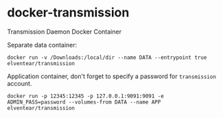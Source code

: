 docker-transmission
===================

Transmission Daemon Docker Container

Separate data container:
    
    docker run -v /Downloads:/local/dir --name DATA --entrypoint true elventear/transmission  

Application container, don't forget to specify a password for `transmission` account.

    docker run -p 12345:12345 -p 127.0.0.1:9091:9091 -e ADMIN_PASS=password --volumes-from DATA --name APP elventear/transmission

